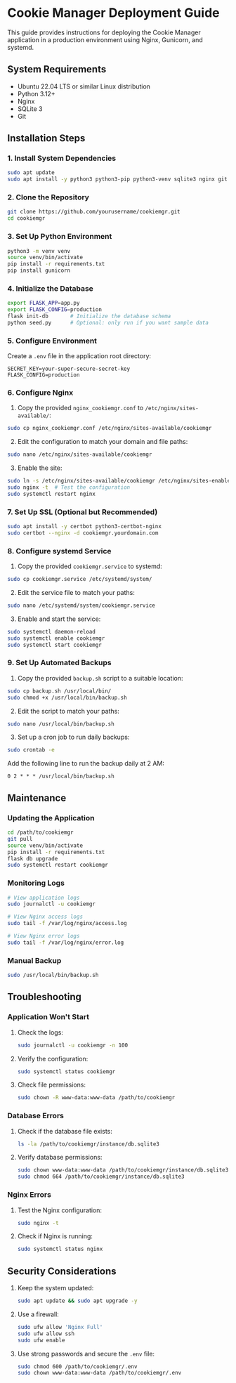 # Cookie Manager Deployment Guide

This guide provides instructions for deploying the Cookie Manager application in a production environment using Nginx, Gunicorn, and systemd.

## System Requirements

- Ubuntu 22.04 LTS or similar Linux distribution
- Python 3.12+
- Nginx
- SQLite 3
- Git

## Installation Steps

### 1. Install System Dependencies

```bash
sudo apt update
sudo apt install -y python3 python3-pip python3-venv sqlite3 nginx git
```

### 2. Clone the Repository

```bash
git clone https://github.com/yourusername/cookiemgr.git
cd cookiemgr
```

### 3. Set Up Python Environment

```bash
python3 -m venv venv
source venv/bin/activate
pip install -r requirements.txt
pip install gunicorn
```

### 4. Initialize the Database

```bash
export FLASK_APP=app.py
export FLASK_CONFIG=production
flask init-db       # Initialize the database schema
python seed.py      # Optional: only run if you want sample data
```

### 5. Configure Environment

Create a `.env` file in the application root directory:

```
SECRET_KEY=your-super-secure-secret-key
FLASK_CONFIG=production
```

### 6. Configure Nginx

1. Copy the provided `nginx_cookiemgr.conf` to `/etc/nginx/sites-available/`:

```bash
sudo cp nginx_cookiemgr.conf /etc/nginx/sites-available/cookiemgr
```

2. Edit the configuration to match your domain and file paths:

```bash
sudo nano /etc/nginx/sites-available/cookiemgr
```

3. Enable the site:

```bash
sudo ln -s /etc/nginx/sites-available/cookiemgr /etc/nginx/sites-enabled/
sudo nginx -t  # Test the configuration
sudo systemctl restart nginx
```

### 7. Set Up SSL (Optional but Recommended)

```bash
sudo apt install -y certbot python3-certbot-nginx
sudo certbot --nginx -d cookiemgr.yourdomain.com
```

### 8. Configure systemd Service

1. Copy the provided `cookiemgr.service` to systemd:

```bash
sudo cp cookiemgr.service /etc/systemd/system/
```

2. Edit the service file to match your paths:

```bash
sudo nano /etc/systemd/system/cookiemgr.service
```

3. Enable and start the service:

```bash
sudo systemctl daemon-reload
sudo systemctl enable cookiemgr
sudo systemctl start cookiemgr
```

### 9. Set Up Automated Backups

1. Copy the provided `backup.sh` script to a suitable location:

```bash
sudo cp backup.sh /usr/local/bin/
sudo chmod +x /usr/local/bin/backup.sh
```

2. Edit the script to match your paths:

```bash
sudo nano /usr/local/bin/backup.sh
```

3. Set up a cron job to run daily backups:

```bash
sudo crontab -e
```

Add the following line to run the backup daily at 2 AM:

```
0 2 * * * /usr/local/bin/backup.sh
```

## Maintenance

### Updating the Application

```bash
cd /path/to/cookiemgr
git pull
source venv/bin/activate
pip install -r requirements.txt
flask db upgrade
sudo systemctl restart cookiemgr
```

### Monitoring Logs

```bash
# View application logs
sudo journalctl -u cookiemgr

# View Nginx access logs
sudo tail -f /var/log/nginx/access.log

# View Nginx error logs
sudo tail -f /var/log/nginx/error.log
```

### Manual Backup

```bash
sudo /usr/local/bin/backup.sh
```

## Troubleshooting

### Application Won't Start

1. Check the logs:
   ```bash
   sudo journalctl -u cookiemgr -n 100
   ```

2. Verify the configuration:
   ```bash
   sudo systemctl status cookiemgr
   ```

3. Check file permissions:
   ```bash
   sudo chown -R www-data:www-data /path/to/cookiemgr
   ```

### Database Errors

1. Check if the database file exists:
   ```bash
   ls -la /path/to/cookiemgr/instance/db.sqlite3
   ```

2. Verify database permissions:
   ```bash
   sudo chown www-data:www-data /path/to/cookiemgr/instance/db.sqlite3
   sudo chmod 664 /path/to/cookiemgr/instance/db.sqlite3
   ```

### Nginx Errors

1. Test the Nginx configuration:
   ```bash
   sudo nginx -t
   ```

2. Check if Nginx is running:
   ```bash
   sudo systemctl status nginx
   ```

## Security Considerations

1. Keep the system updated:
   ```bash
   sudo apt update && sudo apt upgrade -y
   ```

2. Use a firewall:
   ```bash
   sudo ufw allow 'Nginx Full'
   sudo ufw allow ssh
   sudo ufw enable
   ```

3. Use strong passwords and secure the `.env` file:
   ```bash
   sudo chmod 600 /path/to/cookiemgr/.env
   sudo chown www-data:www-data /path/to/cookiemgr/.env
   ```
